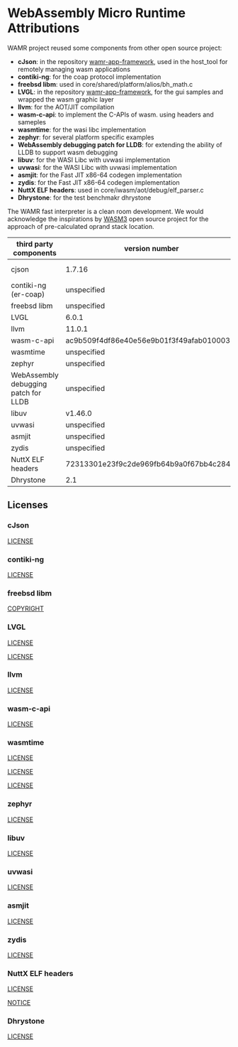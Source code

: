 WebAssembly Micro Runtime Attributions
======================================

WAMR project reused some components from other open source project:
- **cJson**: in the repository [wamr-app-framework](https://github.com/bytecodealliance/wamr-app-framework/), used in the host_tool for remotely managing wasm applications
- **contiki-ng**: for the coap protocol implementation
- **freebsd libm**: used in core/shared/platform/alios/bh_math.c
- **LVGL**: in the repository [wamr-app-framework](https://github.com/bytecodealliance/wamr-app-framework/), for the gui samples and wrapped the wasm graphic layer
- **llvm**: for the AOT/JIT compilation
- **wasm-c-api**: to implement the C-APIs of wasm. using headers and sameples
- **wasmtime**: for the wasi libc implementation
- **zephyr**: for several platform specific examples
- **WebAssembly debugging patch for LLDB**: for extending the ability of LLDB to support wasm debugging
- **libuv**: for the WASI Libc with uvwasi implementation
- **uvwasi**: for the WASI Libc with uvwasi implementation
- **asmjit**: for the Fast JIT x86-64 codegen implementation
- **zydis**: for the Fast JIT x86-64 codegen implementation
- **NuttX ELF headers**: used in core/iwasm/aot/debug/elf_parser.c
- **Dhrystone**: for the test benchmakr dhrystone

The WAMR fast interpreter is a clean room development. We would acknowledge the inspirations by [WASM3](https://github.com/wasm3/wasm3) open source project for the approach of pre-calculated oprand stack location.

|  third party components | version number | latest release | vendor pages | CVE details |
| --- | --- | --- | --- | --- |
| cjson | 1.7.16 | 1.7.16 | https://github.com/DaveGamble/cJSON | https://www.cvedetails.com/vendor/19164/Cjson-Project.html |
| contiki-ng (er-coap) | unspecified | 3.0 | https://github.com/contiki-os/contiki | https://www.cvedetails.com/vendor/16528/Contiki-os.html |
| freebsd libm | unspecified | 13.0 | https://www.freebsd.org/ | https://www.cvedetails.com/vendor/6/Freebsd.html |
| LVGL | 6.0.1 | 7.11.0 | https://lvgl.io/ | |
| llvm | 11.0.1 | 12.0.0 | https://llvm.org | https://www.cvedetails.com/vendor/13260/Llvm.html |
| wasm-c-api | ac9b509f4df86e40e56e9b01f3f49afab0100037 | c9d31284651b975f05ac27cee0bab1377560b87e | https://github.com/WebAssembly/wasm-c-api | |
| wasmtime | unspecified | v0.26.0 | https://github.com/bytecodealliance/wasmtime | |
| zephyr | unspecified | v2.5.0 | https://www.zephyrproject.org/ | https://www.cvedetails.com/vendor/19255/Zephyrproject.html |
| WebAssembly debugging patch for LLDB | unspecified | unspecified | https://reviews.llvm.org/D78801 | |
| libuv | v1.46.0 | v1.46.0 | https://github.com/libuv/libuv | https://www.cvedetails.com/vendor/15402/Libuv-Project.html |
| uvwasi | unspecified | v0.0.12 | https://github.com/nodejs/uvwasi | |
| asmjit | unspecified | unspecified | https://github.com/asmjit/asmjit | |
| zydis | unspecified | e14a07895136182a5b53e181eec3b1c6e0b434de | https://github.com/zyantific/zydis | |
| NuttX ELF headers | 72313301e23f9c2de969fb64b9a0f67bb4c284df | 10.3.0 | https://github.com/apache/incubator-nuttx | |
| Dhrystone | 2.1 | 2.1 | https://fossies.org/linux/privat/old/ | |

## Licenses

### cJson

[LICENSE](https://github.com/bytecodealliance/wamr-app-framework/blob/main/test-tools/host-tool/external/cJSON/LICENSE)

### contiki-ng

[LICENSE](./core/shared/coap/er-coap/LICENSE.md)

### freebsd libm

[COPYRIGHT](./core/shared/platform/common/math/COPYRIGHT)

### LVGL

[LICENSE](https://github.com/bytecodealliance/wamr-app-framework/blob/main/samples/littlevgl/LICENCE.txt)

[LICENSE](https://github.com/bytecodealliance/wamr-app-framework/blob/main/app-framework/wgl/app/wa-inc/lvgl/LICENCE.txt)

### llvm

[LICENSE](./LICENCE.txt)

### wasm-c-api

[LICENSE](./samples/wasm-c-api/src/LICENSE)

### wasmtime

[LICENSE](./core/iwasm/libraries/libc-wasi/sandboxed-system-primitives/LICENSE)

[LICENSE](./core/iwasm/libraries/libc-wasi/sandboxed-system-primitives/src/LICENSE)

[LICENSE](./core/iwasm/libraries/libc-wasi/sandboxed-system-primitives/include/LICENSE)

### zephyr

[LICENSE](https://github.com/bytecodealliance/wamr-app-framework/blob/main/samples/gui/wasm-runtime-wgl/src/platform/zephyr/LICENSE)

### libuv

[LICENSE](./core/iwasm/libraries/libc-uvwasi/LICENSE_LIBUV)

### uvwasi

[LICENSE](./core/iwasm/libraries/libc-uvwasi/LICENSE_UVWASI)

### asmjit

[LICENSE](./core/iwasm/fast-jit/cg/LICENSE_ASMJIT)

### zydis

[LICENSE](./core/iwasm/fast-jit/cg/LICENSE_ZYDIS)

### NuttX ELF headers

[LICENSE](./core/iwasm/aot/debug/LICENSE_NUTTX)

[NOTICE](./core/iwasm/aot/debug/NOTICE_NUTTX)

### Dhrystone

[LICENSE](./tests/benchmarks/dhrystone/LICENSE)

